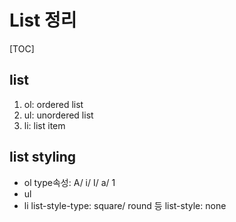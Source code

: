 # List 정리

[TOC]

## list
1. ol: ordered list
2. ul: unordered list
3. li: list item

## list styling
- ol
    type속성: A/ i/ I/ a/ 1
- ul
- li
    list-style-type: square/ round 등
    list-style: none